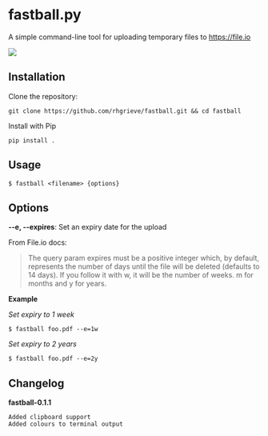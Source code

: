 # fastball.py

A simple command-line tool for uploading temporary files to https://file.io

[![](https://media.giphy.com/media/1X6RHF2GZQ6Jsq7GC8/giphy.gif)](#)

## Installation

Clone the repository: 

```
git clone https://github.com/rhgrieve/fastball.git && cd fastball
```

Install with Pip

```
pip install .
```

## Usage

```
$ fastball <filename> {options}
```

## Options

**--e, --expires**: Set an expiry date for the upload

From File.io docs: 
> The query param expires must be a positive integer which, by default, represents the number of days until the file will be deleted (defaults to 14 days). If you follow it with w, it will be the number of weeks. m for months and y for years. 

**Example**

*Set expiry to 1 week*
```
$ fastball foo.pdf --e=1w
```

*Set expiry to 2 years*
```
$ fastball foo.pdf --e=2y
```

## Changelog

**fastball-0.1.1**
    
    Added clipboard support
    Added colours to terminal output

